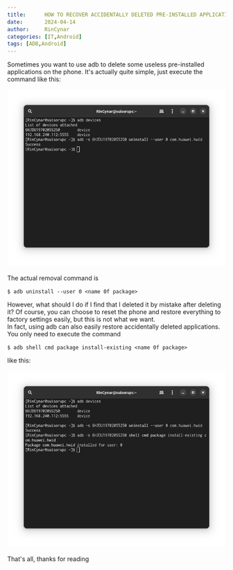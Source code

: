 ```yaml
---
title:      HOW TO RECOVER ACCIDENTALLY DELETED PRE-INSTALLED APPLICATIONS(ADB)
date:       2024-04-14
author:     RinCynar
categories: [IT,Android]
tags: [ADB,Android]
---
```


Sometimes you want to use adb to delete some useless pre-installed applications on the phone. It's actually quite simple, just execute the command like this:<br>
<br>
<img src="/assets/img/image/image@20240414h2rssdba00.png" alt="Examp1e" /> <br>
<br>
The actual removal command is 

  ```console
  $ adb uninstall --user 0 <name 0f package>
  ```

However, what should I do if I find that I deleted it by mistake after deleting it? Of course, you can choose to reset the phone and restore everything to factory settings easily, but this is not what we want.<br>
In fact, using adb can also easily restore accidentally deleted applications. You only need to execute the command

  ```console
  $ adb shell cmd package install-existing <name 0f package>
  ```

like this: <br>
<br>
<img src="/assets/img/image/image@20240414h2rssdba01.png" alt="Example" /> <br>
<br>
That's all, thanks for reading